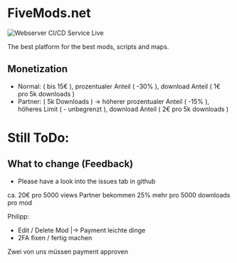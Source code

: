 # FiveMods.net
![Webserver CI/CD Service Live](https://github.com/FiveMods/main/workflows/Webserver%20CI/CD%20Service/badge.svg?branch=live)

The best platform for the best mods, scripts and maps.

## Monetization 
- Normal: ( bis 15€ ), prozentualer Anteil ( -30% ), download Anteil ( 1€ pro 5k downloads ) 
- Partner: ( 5k Downloads ) -> höherer prozentualer Anteil ( -15% ), höheres Limit ( - unbegrenzt ), download Anteil ( 2€ pro 5k downloads )

# Still ToDo:

## What to change (Feedback)
- Please have a look into the issues tab in github

ca. 20€ pro 5000 views
Partner bekommen 25% mehr pro 5000 downloads pro mod

Philipp: 
- Edit / Delete Mod
    |-> Payment leichte dinge
- 2FA fixen / fertig machen

Zwei von uns müssen payment approven